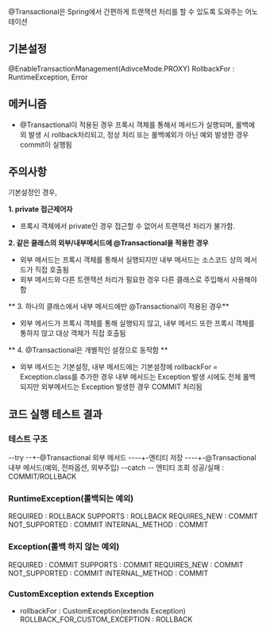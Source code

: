 @Transactional은 Spring에서 간편하게 트랜잭션 처리를 할 수 있도록 도와주는 어노테이션

## 기본설정
@EnableTransactionManagement(AdivceMode.PROXY)
RollbackFor : RuntimeException, Error


## 메커니즘
- @Transactional이 적용된 경우 프록시 객체를 통해서 메서드가 실행되며, 롤백예외 발생 시 rollback처리되고, 정상 처리 또는 롤백예외가 아닌 예외 발생한 경우 commit이 실행됨


## 주의사항
기본설정인 경우,

**1. private 접근제어자**
- 프록시 객체에서 private인 경우 접근할 수 없어서 트랜잭션 처리가 불가함.

**2. 같은 클래스의 외부/내부메서드에 @Transactional을 적용한 경우**
- 외부 메서드는 프록시 객체를 통해서 실행되지만 내부 메서드는 소스코드 상의 메서드가 직접 호출됨
- 외부 메서드와 다른 트랜잭션 처리가 필요한 경우 다른 클래스로 주입해서 사용해야함

** 3. 하나의 클래스에서 내부 메서드에만 @Transactional이 적용된 경우**
- 외부 메서드가 프록시 객체를 통해 실행되지 않고, 내부 메서드 또한 프록시 객체를 통하지 않고 대상 객체가 직접 호출됨

** 4. @Transactional은 개별적인 설정으로 동작함 **
- 외부 메서드는 기본설정, 내부 메서드에는 기본설정에 rollbackFor = Exception.class를 추가한 경우 내부 메서드는 Exception 발생 시에도 전체 롤백되지만 외부메서드는 Exception 발생한 경우 COMMIT 처리됨

## 코드 실행 테스트 결과
### 테스트 구조
--try
--+-@Transactional 외부 메서드
----+-엔티티 저장
----+-@Transactional 내부 메서드(예외, 전파옵션, 외부주입)
--catch
-- 엔티티 조회 성공/실패 : COMMIT/ROLLBACK

### RuntimeException(롤백되는 예외)
REQUIRED : ROLLBACK
SUPPORTS : ROLLBACK
REQUIRES_NEW : COMMIT
NOT_SUPPORTED : COMMIT
INTERNAL_METHOD : COMMIT

### Exception(롤백 하지 않는 예외)
REQUIRED : COMMIT
SUPPORTS : COMMIT
REQUIRES_NEW : COMMIT
NOT_SUPPORTED : COMMIT
INTERNAL_METHOD : COMMIT

### CustomException extends Exception
- rollbackFor : CustomException(extends Exception)
  ROLLBACK_FOR_CUSTOM_EXCEPTION : ROLLBACK